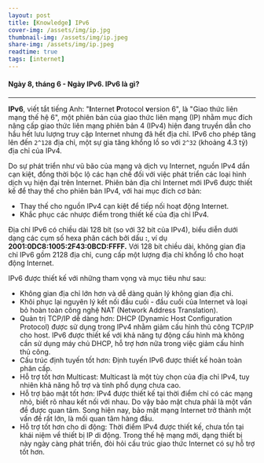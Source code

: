 ```yaml
---
layout: post
title: [Knowledge] IPv6
cover-img: /assets/img/ip.jpg
thumbnail-img: /assets/img/ip.jpeg
share-img: /assets/img/ip.jpeg
readtime: true
tags: [internet]
---
```


#### Ngày 8, tháng 6 - Ngày IPv6. IPv6 là gì?

***
**IPv6**, viết tắt tiếng Anh: "**I**nternet **P**rotocol **v**ersion 6", là "Giao thức liên mạng thế hệ 6", một phiên bản của giao thức liên mạng (IP) nhằm mục đích nâng cấp giao thức liên mạng phiên bản 4 (IPv4) hiện đang truyền dẫn cho hầu hết lưu lượng truy cập Internet nhưng đã hết địa chỉ. IPv6 cho phép tăng lên đến ```2^128``` địa chỉ, một sự gia tăng khổng lồ so với ```2^32``` (khoảng 4.3 tỷ) địa chỉ của IPv4.


Do sự phát triển như vũ bão của mạng và dịch vụ Internet, nguồn IPv4 dần cạn kiệt, đồng thời bộc lộ các hạn chế đối với việc phát triển các loại hình dịch vụ hiện đại trên Internet. Phiên bản địa chỉ Internet mới IPv6 được thiết kế để thay thế cho phiên bản IPv4, với hai mục đích cơ bản:
* Thay thế cho nguồn IPv4 cạn kiệt để tiếp nối hoạt động Internet.   
* Khắc phục các nhược điểm trong thiết kế của địa chỉ IPv4.

Địa chỉ IPv6 có chiều dài 128 bít (so với 32 bít của IPv4), biểu diễn dưới dạng các cụm số hexa phân cách bởi dấu **:**, ví dụ **2001:0DC8:1005:2F43:0BCD:FFFF.** Với 128 bít chiều dài, không gian địa chỉ IPv6 gồm 2128 địa chỉ, cung cấp một lượng địa chỉ khổng lồ cho hoạt động Internet.

IPv6 được thiết kế với những tham vọng và mục tiêu như sau:
* Không gian địa chỉ lớn hơn và dễ dàng quản lý không gian địa chỉ.
* Khôi phục lại nguyên lý kết nối đầu cuối - đầu cuối của Internet và loại bỏ hoàn toàn công nghệ NAT (Network Address Translation).
* Quản trị TCP/IP dễ dàng hơn: DHCP (Dynamic Host Configuration Protocol) được sử dụng trong IPv4 nhằm giảm cấu hình thủ công TCP/IP cho host. IPv6 được thiết kế với khả năng tự động cấu hình mà không cần sử dụng máy chủ DHCP, hỗ trợ hơn nữa trong việc giảm cấu hình thủ công.
* Cấu trúc định tuyến tốt hơn: Định tuyến IPv6 được thiết kế hoàn toàn phân cấp.
* Hỗ trợ tốt hơn Multicast: Multicast là một tùy chọn của địa chỉ IPv4, tuy nhiên khả năng hỗ trợ và tính phổ dụng chưa cao.
* Hỗ trợ bảo mật tốt hơn: IPv4 được thiết kế tại thời điểm chỉ có các mạng nhỏ, biết rõ nhau kết nối với nhau. Do vậy bảo mật chưa phải là một vấn đề được quan tâm. Song hiện nay, bảo mật mạng Internet trở thành một vấn đề rất lớn, là mối quan tâm hàng đầu.
* Hỗ trợ tốt hơn cho di động: Thời điểm IPv4 được thiết kế, chưa tồn tại khái niệm về thiết bị IP di động. Trong thế hệ mạng mới, dạng thiết bị này ngày càng phát triển, đòi hỏi cấu trúc giao thức Internet có sự hỗ trợ tốt hơn.